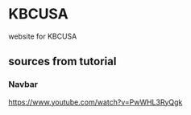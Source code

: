 # KBCUSA
 website for KBCUSA

 ## sources from tutorial
 ### Navbar
 https://www.youtube.com/watch?v=PwWHL3RyQgk
